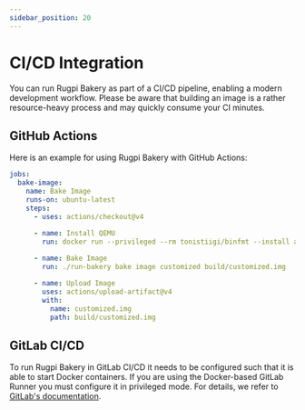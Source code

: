 ```yaml
---
sidebar_position: 20
---
```


# CI/CD Integration

You can run Rugpi Bakery as part of a CI/CD pipeline, enabling a modern development workflow.
Please be aware that building an image is a rather resource-heavy process and may quickly consume your CI minutes.

## GitHub Actions

Here is an example for using Rugpi Bakery with GitHub Actions:

```yaml
jobs:  
  bake-image:
    name: Bake Image
    runs-on: ubuntu-latest
    steps:
      - uses: actions/checkout@v4

      - name: Install QEMU
        run: docker run --privileged --rm tonistiigi/binfmt --install all
      
      - name: Bake Image
        run: ./run-bakery bake image customized build/customized.img

      - name: Upload Image
        uses: actions/upload-artifact@v4
        with:
          name: customized.img
          path: build/customized.img
```

## GitLab CI/CD

To run Rugpi Bakery in GitLab CI/CD it needs to be configured such that it is able to start Docker containers.
If you are using the Docker-based GitLab Runner you must configure it in privileged mode.
For details, we refer to [GitLab's documentation](https://docs.gitlab.com/ee/ci/docker/using_docker_build.html#use-docker-in-docker).